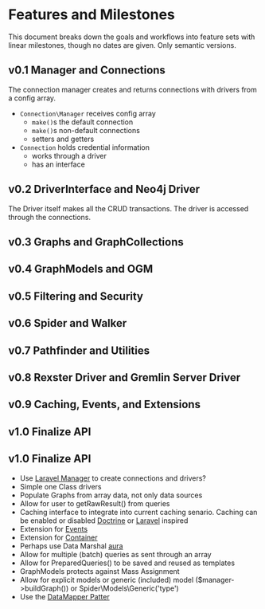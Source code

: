 # Features and Milestones
This document breaks down the goals and workflows into feature sets with linear milestones, though no dates are given. Only semantic versions.

## v0.1 Manager and Connections
The connection manager creates and returns connections with drivers from a config array. 
  * `Connection\Manager` receives config array
    * `make()`s the default connection
    * `make()`s non-default connections
    * setters and getters
  * `Connection` holds credential information
    * works through a driver
    * has an interface

## v0.2 DriverInterface and Neo4j Driver
The Driver itself makes all the CRUD transactions. The driver is accessed through the connections.

## v0.3 Graphs and GraphCollections

## v0.4 GraphModels and OGM

## v0.5 Filtering and Security

## v0.6 Spider and Walker

## v0.7 Pathfinder and Utilities

## v0.8 Rexster Driver and Gremlin Server Driver

## v0.9 Caching, Events, and Extensions

## v1.0 Finalize API

## v1.0 Finalize API

  * Use [Laravel Manager](http://laravel.com/docs/5.0/extending#managers-and-factories) to create connections and drivers?
  * Simple one Class drivers
  * Populate Graphs from array data, not only data sources
  * Allow for user to getRawResult() from queries
  * Caching interface to integrate into current caching senario. Caching can be enabled or disabled
   [Doctrine](https://packagist.org/packages/doctrine/cache) or [Laravel](https://packagist.org/packages/illuminate/cache) inspired
  * Extension for [Events](http://event.thephpleague.com/2.0/)
  * Extension for [Container](http://container.thephpleague.com/)
  * Perhaps use Data Marshal [aura](https://github.com/auraphp/Aura.Marshal/tree/master)
  * Allow for multiple (batch) queries as sent through an array
  * Allow for PreparedQueries() to be saved and reused as templates
  * GraphModels protects against Mass Assignment
  * Allow for explicit models or generic (included) model ($manager->buildGraph()) or Spider\Models\Generic('type')
  * Use the [DataMapper Patter](http://martinfowler.com/eaaCatalog/dataMapper.html)
  